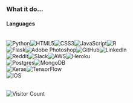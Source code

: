 ### What it do...

#### Languages
<br><img alt="Python" src="https://img.shields.io/badge/python%20-%2314354C.svg?&style=for-the-badge&logo=python&logoColor=white"/><img alt="HTML5" src="https://img.shields.io/badge/html5%20-%23E34F26.svg?&style=for-the-badge&logo=html5&logoColor=white"/><img alt="CSS3" src="https://img.shields.io/badge/css3%20-%231572B6.svg?&style=for-the-badge&logo=css3&logoColor=white"/><img alt="JavaScript" src="https://img.shields.io/badge/javascript%20-%23323330.svg?&style=for-the-badge&logo=javascript&logoColor=%23F7DF1E"/><img alt="R" src="https://img.shields.io/badge/r-%23276DC3.svg?&style=for-the-badge&logo=r&logoColor=white"/>
<br>
<img alt="Flask" src="https://img.shields.io/badge/flask%20-%23000.svg?&style=for-the-badge&logo=flask&logoColor=white"/><img alt="Adobe Photoshop" src="https://img.shields.io/badge/adobe%20photoshop%20-%2331A8FF.svg?&style=for-the-badge&logo=adobe%20photoshop&logoColor=white"/><img alt="GitHub" src="https://img.shields.io/badge/github%20-%23121011.svg?&style=for-the-badge&logo=github&logoColor=white"/><img alt="LinkedIn" src="https://img.shields.io/badge/linkedin%20-%230077B5.svg?&style=for-the-badge&logo=linkedin&logoColor=white"/><br>
<img alt="Reddit" src="https://img.shields.io/badge/Reddit-FF4500?style=for-the-badge&logo=reddit&logoColor=white" /><img alt="Slack" src="https://img.shields.io/badge/Slack-4A154B?style=for-the-badge&logo=slack&logoColor=white" /><img alt="AWS" src="https://img.shields.io/badge/AWS%20-%23FF9900.svg?&style=for-the-badge&logo=amazon-aws&logoColor=white"/><img alt="Heroku" src="https://img.shields.io/badge/heroku%20-%23430098.svg?&style=for-the-badge&logo=heroku&logoColor=white"/><br>
<img alt="Postgres" src ="https://img.shields.io/badge/postgres-%23316192.svg?&style=for-the-badge&logo=postgresql&logoColor=white"/><img alt="MongoDB" src ="https://img.shields.io/badge/MongoDB-%234ea94b.svg?&style=for-the-badge&logo=mongodb&logoColor=white"/><br>
<img alt="Keras" src="https://img.shields.io/badge/Keras%20-%23D00000.svg?&style=for-the-badge&logo=Keras&logoColor=white"/><img alt="TensorFlow" src="https://img.shields.io/badge/TensorFlow%20-%23FF6F00.svg?&style=for-the-badge&logo=TensorFlow&logoColor=white" /><br>
<img alt="IOS" src="https://img.shields.io/badge/iOS-000000?style=for-the-badge&logo=ios&logoColor=white">



<br>![Visitor Count](https://profile-counter.glitch.me/{jsabastian}/count.svg)













<!--
**jsabastian/jsabastian** is a ✨ _special_ ✨ repository because its `README.md` (this file) appears on your GitHub profile.

Here are some ideas to get you started:

- 🔭 I’m currently working on ...
- 🌱 I’m currently learning ...
- 👯 I’m looking to collaborate on ...
- 🤔 I’m looking for help with ...
- 💬 Ask me about ...
- 📫 How to reach me: ...
- 😄 Pronouns: ...
- ⚡ Fun fact: ...
-->
